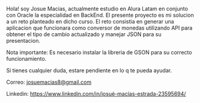 Hola! soy Josue Macias, actualmente estudio en Alura Latam en conjunto con Oracle la especialidad en BackEnd.
El presente proyecto es mi solucion a un reto planteado en dicho curso.
El reto consistia en generar una aplicacion que funcionara como conversor de monedas utilizando API para obtener el tipo de cambio actualizado y manejar JSON para su presentacion.

Nota importante:
Es necesario instalar la libreria de GSON para su correcto funcionamiento.

Si tienes cualquier duda, estare pendiente en lo q te pueda ayudar.

Correo: josuemacias8@gmail.com

Linkedin: https://www.linkedin.com/in/josué-macías-estrada-23595694/
